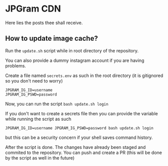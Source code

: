 # JPGram CDN
Here lies the posts thee shall receive.


## How to update image cache?
Run the `update.sh` script while in root directory of the repository.

You can also provide a dummy instagram account if you are having problems.

Create a file named `secrets.env` as such in the root directory (it is gitignored so you don't need to worry) 
```.env
JPGRAM_IG_ID=username
JPGRAM_IG_PSWD=password
```

Now, you can run the script `bash update.sh login`

If you don't want to create a secrets file then you can provide the variable while running the script as such 
```console
JPGRAM_IG_ID=username JPGRAM_IG_PSWD=password bash update.sh login
```
but this can be a security concern if your shell saves command history.



After the script is done. The changes have already been staged and commited to the repository. You can push and create a PR (this will be done by the script as well in the future)                                                
